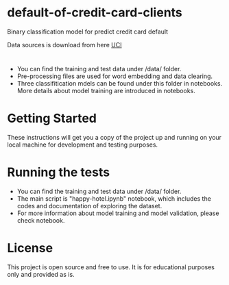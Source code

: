 # default-of-credit-card-clients
Binary classification model for predict credit card default 


Data sources is download from here [UCI](https://archive.ics.uci.edu/ml/datasets/default+of+credit+card+clients#)

# 
- You can find the training and test data under /data/ folder.
- Pre-processing files are used for word embedding and data clearing.
- Three classifitication mdels can be found under this folder in notebooks. More details about model training are introduced in notebooks.  

# Getting Started
These instructions will get you a copy of the project up and running on your local machine for development and testing purposes.

# Running the tests
- You can find the training and test data under /data/ folder.
- The main script is "happy-hotel.ipynb" notebook, which includes the codes and documentation of exploring the dataset. 
- For more information about model training and model validation, please check notebook.


# License
This project is open source and free to use. It is for educational purposes only and provided as is.
